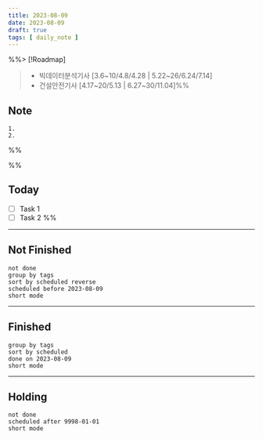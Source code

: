 ```yaml
---
title: 2023-08-09
date: 2023-08-09
draft: true
tags: [ daily_note ]
---
```


%%> [!Roadmap]
>
> - 빅데이터분석기사 [3.6~10/4.8/4.28 | 5.22~26/6.24/7.14]
> - 건설안전기사 [4.17~20/5.13 | 6.27~30/11.04]%%

## Note

    1. 
    2.

%%

%%

## Today

- [ ] Task 1
- [ ] Task 2 %%

---

## Not Finished

```tasks
not done
group by tags
sort by scheduled reverse
scheduled before 2023-08-09
short mode
```

---

## Finished

```tasks
group by tags
sort by scheduled
done on 2023-08-09
short mode
```

---

## Holding

```tasks
not done
scheduled after 9998-01-01
short mode
```

